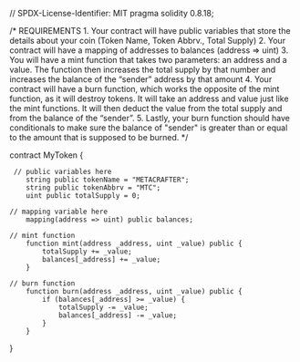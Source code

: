 // SPDX-License-Identifier: MIT
pragma solidity 0.8.18;

/*
       REQUIREMENTS
    1. Your contract will have public variables that store the details about your coin (Token Name, Token Abbrv., Total Supply)
    2. Your contract will have a mapping of addresses to balances (address => uint)
    3. You will have a mint function that takes two parameters: an address and a value. 
       The function then increases the total supply by that number and increases the balance 
       of the “sender” address by that amount
    4. Your contract will have a burn function, which works the opposite of the mint function, as it will destroy tokens. 
       It will take an address and value just like the mint functions. It will then deduct the value from the total supply 
       and from the balance of the “sender”.
    5. Lastly, your burn function should have conditionals to make sure the balance of "sender" is greater than or equal 
       to the amount that is supposed to be burned.
*/

contract MyToken {

     // public variables here
        string public tokenName = "METACRAFTER";
        string public tokenAbbrv = "MTC";
        uint public totalSupply = 0;

    // mapping variable here
        mapping(address => uint) public balances;

    // mint function
        function mint(address _address, uint _value) public {
            totalSupply += _value;
            balances[_address] += _value;
        }

    // burn function
        function burn(address _address, uint _value) public {
            if (balances[_address] >= _value) {
                totalSupply -= _value;
                balances[_address] -= _value;
            }
        }
}

